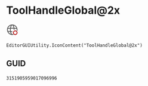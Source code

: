 # ToolHandleGlobal@2x
![](/img/ToolHandleGlobal@2x.png)

``` CSharp
EditorGUIUtility.IconContent("ToolHandleGlobal@2x")
```
## GUID
```
3151905959017096996
```
